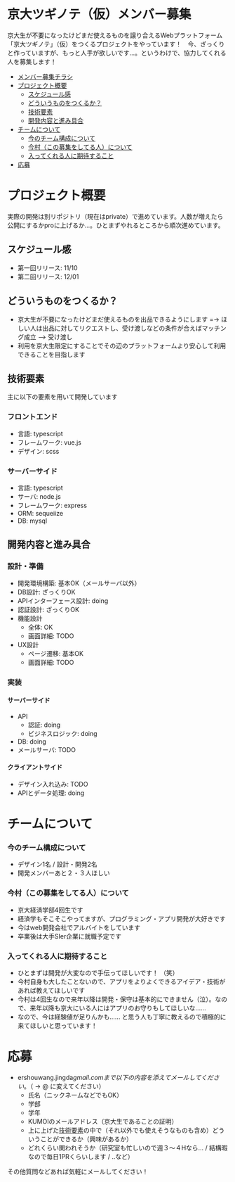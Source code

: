 # 京大ツギノテ（仮）メンバー募集
京大生が不要になったけどまだ使えるものを譲り合えるWebプラットフォーム「京大ツギノテ」（仮）をつくるプロジェクトをやっています！　今、ざっくりと作っていますが、もっと人手が欲しいです…。というわけで、協力してくれる人を募集します！

- [メンバー募集チラシ](https://github.com/AtsukiImamura/kyodai-second-hand-member-wanted/blob/master/%E4%BA%AC%E5%A4%A7%E3%83%84%E3%82%AE%E3%83%8E%E3%83%86%E3%83%A1%E3%83%B3%E3%83%90%E3%83%BC%E5%8B%9F%E9%9B%86.pdf)
- [プロジェクト概要](https://github.com/AtsukiImamura/kyodai-second-hand-member-wanted/blob/master/README.md#%E3%83%97%E3%83%AD%E3%82%B8%E3%82%A7%E3%82%AF%E3%83%88%E6%A6%82%E8%A6%81)
  - [スケジュール感](https://github.com/AtsukiImamura/kyodai-second-hand-member-wanted/blob/master/README.md#スケジュール感)
  - [どういうものをつくるか？](https://github.com/AtsukiImamura/kyodai-second-hand-member-wanted/blob/master/README.md#どういうものをつくるか？)
  - [技術要素](https://github.com/AtsukiImamura/kyodai-second-hand-member-wanted/blob/master/README.md#技術要素)
  - [開発内容と進み具合](https://github.com/AtsukiImamura/kyodai-second-hand-member-wanted/blob/master/README.md#開発内容と進み具合)
- [チームについて](https://github.com/AtsukiImamura/kyodai-second-hand-member-wanted/blob/master/README.md#チームについて)
  - [今のチーム構成について](https://github.com/AtsukiImamura/kyodai-second-hand-member-wanted/blob/master/README.md#今のチーム構成について)
  - [今村（この募集をしてる人）について](https://github.com/AtsukiImamura/kyodai-second-hand-member-wanted/blob/master/README.md#今村（この募集をしてる人）について)
  - [入ってくれる人に期待すること](https://github.com/AtsukiImamura/kyodai-second-hand-member-wanted/blob/master/README.md#入ってくれる人に期待すること)
- [応募](https://github.com/AtsukiImamura/kyodai-second-hand-member-wanted/blob/master/README.md#応募)

# プロジェクト概要
実際の開発は別リポジトリ（現在はprivate）で進めています。人数が増えたら公開にするかproに上げるか...。ひとまずやれるところから順次進めています。

## スケジュール感
- 第一回リリース: 11/10
- 第二回リリース: 12/01

## どういうものをつくるか？
- 京大生が不要になったけどまだ使えるものを出品できるようにします
=-> ほしい人は出品に対してリクエストし、受け渡しなどの条件が合えばマッチング成立
--> 受け渡し
- 利用を京大生限定にすることでその辺のプラットフォームより安心して利用できることを目指します

## 技術要素
主に以下の要素を用いて開発しています
### フロントエンド
- 言語: typescript
- フレームワーク: vue.js
- デザイン: scss

### サーバーサイド
- 言語: typescript
- サーバ: node.js
- フレームワーク: express
- ORM: sequeiize
- DB: mysql


## 開発内容と進み具合
### 設計・準備
- 開発環境構築: 基本OK（メールサーバ以外）
- DB設計: ざっくりOK
- APIインターフェース設計: doing
- 認証設計: ざっくりOK
- 機能設計
  - 全体: OK
  - 画面詳細: TODO
- UX設計
  - ページ遷移: 基本OK
  - 画面詳細: TODO

### 実装
#### サーバーサイド
- API
  - 認証: doing
  - ビジネスロジック: doing
- DB: doing
- メールサーバ: TODO
#### クライアントサイド
- デザイン入れ込み: TODO
- APIとデータ処理: doing


# チームについて
### 今のチーム構成について
- デザイン1名 / 設計・開発2名
- 開発メンバーあと２・３人ほしい

### 今村（この募集をしてる人）について
- 京大経済学部4回生です
- 経済学もそこそこやってますが、プログラミング・アプリ開発が大好きです
- 今はweb開発会社でアルバイトをしています
- 卒業後は大手SIer企業に就職予定です

### 入ってくれる人に期待すること
- ひとまずは開発が大変なので手伝ってほしいです！ （笑）
- 今村自身も大したことないので、アプリをよりよくできるアイデア・技術があれば教えてほしいです
- 今村は4回生なので来年以降は開発・保守は基本的にできません（泣）。なので、来年以降も京大にいる人にはアプリのお守りもしてほしいな......
- なので、今は経験値が足りんかも...... と思う人も丁寧に教えるので積極的に来てほしいと思っています！


# 応募
- ershouwang.jingda$gmail.com　まで以下の内容を添えてメールしてください。（$ -> @ に変えてください）
  - 氏名（ニックネームなどでもOK）
  - 学部
  - 学年
  - KUMOIのメールアドレス（京大生であることの証明）
  - 上に上げた[技術要素](https://github.com/AtsukiImamura/kyodai-second-hand-member-wanted/blob/master/README.md#技術要素)の中で（それ以外でも使えそうなものも含め）どういうことができるか（興味があるか）
  - どれくらい関われそうか（研究室も忙しいので週３～４Hなら... / 結構暇なので毎日1PRくらいします / ..など）
  
その他質問などあれば気軽にメールしてください！
  

